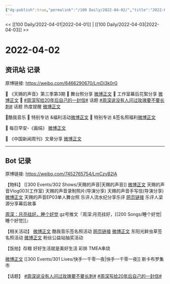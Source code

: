 ```yaml
---
{"dg-publish":true,"permalink":"/100 Daily/2022-04-02/","title":"2022-04-02","created":"2022-11-21T00:09:31.000+08:00","updated":"2023-04-11T14:46:34.000+08:00"}
---
```



<< [[100 Daily/2022-04-01\|2022-04-01]] | [[100 Daily/2022-04-03\|2022-04-03]] >>

# 2022-04-02

## 资讯站 记录

原博链接: https://weibo.com/6466290670/LmDi3k0rG

💫 《天赐的声音》第三季第3期
🌹 舞台照分享 [微博正文](https://m.weibo.cn/6466290670/4753833777432229)
🌹 工作室幕后花絮分享 [微博正文](https://m.weibo.cn/6466290670/4753777486204726)
🌹 [#周深写给20年后自己的一封信#](https://s.weibo.com/weibo?q=%23%E5%91%A8%E6%B7%B1%E5%86%99%E7%BB%9920%E5%B9%B4%E5%90%8E%E8%87%AA%E5%B7%B1%E7%9A%84%E4%B8%80%E5%B0%81%E4%BF%A1%23) 话题 [#周深说没有人问过玫瑰要不要长刺#](https://s.weibo.com/weibo?q=%23%E5%91%A8%E6%B7%B1%E8%AF%B4%E6%B2%A1%E6%9C%89%E4%BA%BA%E9%97%AE%E8%BF%87%E7%8E%AB%E7%91%B0%E8%A6%81%E4%B8%8D%E8%A6%81%E9%95%BF%E5%88%BA%23) 话题 热度提醒 [微博正文](https://m.weibo.cn/6466290670/4753794048462724)

💫酷我音乐
🌹 特别专访 &福利活动[微博正文](https://m.weibo.cn/6466290670/4753741075190651)
🌹 特别专访 &签名照福利[微博正文](https://m.weibo.cn/6466290670/4753769344795484)

💫 每日早安-《画绢》 [微博正文](https://m.weibo.cn/6466290670/4753720209050313)

💫 《中国新闻周刊》文章分享 [微博正文](https://m.weibo.cn/6466290670/4753858531954912)

---
## Bot 记录

原博链接: https://weibo.com/7452765754/LmCzyB2lA

【物料】
[[300 Events/302 Shows/天赐的声音\|天赐的声音]]
[微博正文](https://m.weibo.cn/7478855230/4753776144025782) 天赐的声音Vlog003(工作室)
[](https://m.weibo.cn/1846843604/4753793768752176) 天赐的声音录制照片(导演分享)
[](https://m.weibo.cn/1846843604/4753802169682503) 天赐的声音手写信(导演分享)
[微博正文](https://m.weibo.cn/1315706994/4753806279311499) 天赐的声音EP03单人舞台照
[](https://m.weibo.cn/1711437447/4753811644354494) [](https://m.weibo.cn/1711437447/4753945702171279) 乐评人流水纪分享乐评
[网页链接](https://weibo.cn/sinaurl?u=https%3A%2F%2Fwww.zhihu.com%2Fanswer%2F2419146924) 乐评人梁源分享幕后故事

[周深：月亮挂好，睡个好觉](https://weibo.cn/sinaurl?u=https%3A%2F%2Fmp.weixin.qq.com%2Fs%2FBVBMtxV7bczMie86DgRQrA) gz号推文『周深:月亮挂好，[[200 Songs/睡个好觉\|睡个好觉]]』

【相关活动】
[微博正文](https://m.weibo.cn/1738434147/4753762050116466) 酷我音乐签名照活动 [网页链接](https://weibo.cn/sinaurl?u=https%3A%2F%2Fh5app.kuwo.cn%2F3000041%2Findex.html%3Fsign%3D11096%26psrc%3D11096)
[微博正文](https://m.weibo.cn/1315706994/4753796095284561) 东阳光鲜虫草签名照活动
[微博正文](https://m.weibo.cn/7413088613/4753897997207706) 粉丝公益站抽奖活动

【饭拍】存粮
[](https://m.weibo.cn/6744869377/4753811707005945) 好好生活就是美好生活 彩排
[](https://m.weibo.cn/5635101120/4753433351948439) TMEA串烧

[微博正文](https://m.weibo.cn/1010666397/4753538862815159) [[300 Events/301 Lives/快手一千零一夜\|快手一千零一夜]] 斯卡布罗集市

【话题】
[#周深说没有人问过玫瑰要不要长刺#](https://s.weibo.com/weibo?q=%23%E5%91%A8%E6%B7%B1%E8%AF%B4%E6%B2%A1%E6%9C%89%E4%BA%BA%E9%97%AE%E8%BF%87%E7%8E%AB%E7%91%B0%E8%A6%81%E4%B8%8D%E8%A6%81%E9%95%BF%E5%88%BA%23)
[#周深写给20年后自己的一封信#](https://s.weibo.com/weibo?q=%23%E5%91%A8%E6%B7%B1%E5%86%99%E7%BB%9920%E5%B9%B4%E5%90%8E%E8%87%AA%E5%B7%B1%E7%9A%84%E4%B8%80%E5%B0%81%E4%BF%A1%23)
